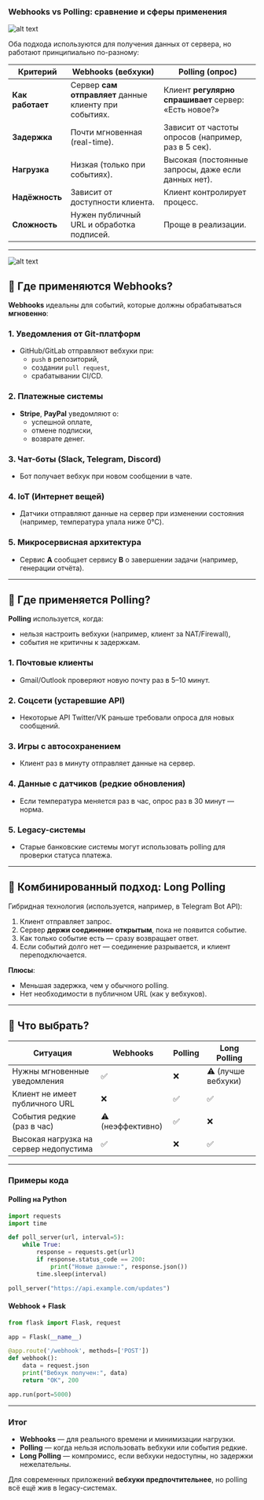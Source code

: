 ### **Webhooks vs Polling: сравнение и сферы применения**  

![alt text](img/Webhooks-Polling.gif)

Оба подхода используются для получения данных от сервера, но работают принципиально по-разному:  

| **Критерий**       | **Webhooks** (вебхуки)                          | **Polling** (опрос)                          |
|--------------------|-----------------------------------------------|--------------------------------------------|
| **Как работает**   | Сервер **сам отправляет** данные клиенту при событиях. | Клиент **регулярно спрашивает** сервер: «Есть новое?» |
| **Задержка**       | Почти мгновенная (real-time).                  | Зависит от частоты опросов (например, раз в 5 сек). |
| **Нагрузка**       | Низкая (только при событиях).                  | Высокая (постоянные запросы, даже если данных нет). |
| **Надёжность**     | Зависит от доступности клиента.                | Клиент контролирует процесс.                |
| **Сложность**      | Нужен публичный URL и обработка подписей.      | Проще в реализации.                        |

---

![alt text](img/Webhooks-Polling-2.gif)


## 🔹 **Где применяются Webhooks?**  
**Webhooks** идеальны для событий, которые должны обрабатываться **мгновенно**:  

### 1. **Уведомления от Git-платформ**  
- GitHub/GitLab отправляют вебхуки при:  
  - `push` в репозиторий,  
  - создании `pull request`,  
  - срабатывании CI/CD.  

### 2. **Платежные системы**  
- **Stripe**, **PayPal** уведомляют о:  
  - успешной оплате,  
  - отмене подписки,  
  - возврате денег.  

### 3. **Чат-боты (Slack, Telegram, Discord)**  
- Бот получает вебхук при новом сообщении в чате.  

### 4. **IoT (Интернет вещей)**  
- Датчики отправляют данные на сервер при изменении состояния (например, температура упала ниже 0°C).  

### 5. **Микросервисная архитектура**  
- Сервис **A** сообщает сервису **B** о завершении задачи (например, генерации отчёта).  

---

## 🔹 **Где применяется Polling?**  
**Polling** используется, когда:  
- нельзя настроить вебхуки (например, клиент за NAT/Firewall),  
- события не критичны к задержкам.  

### 1. **Почтовые клиенты**  
- Gmail/Outlook проверяют новую почту раз в 5–10 минут.  

### 2. **Соцсети (устаревшие API)**  
- Некоторые API Twitter/VK раньше требовали опроса для новых сообщений.  

### 3. **Игры с автосохранением**  
- Клиент раз в минуту отправляет данные на сервер.  

### 4. **Данные с датчиков (редкие обновления)**  
- Если температура меняется раз в час, опрос раз в 30 минут — норма.  

### 5. **Legacy-системы**  
- Старые банковские системы могут использовать polling для проверки статуса платежа.  

---

## 🔹 **Комбинированный подход: Long Polling**  
Гибридная технология (используется, например, в Telegram Bot API):  
1. Клиент отправляет запрос.  
2. Сервер **держи соединение открытым**, пока не появится событие.  
3. Как только событие есть — сразу возвращает ответ.  
4. Если событий долго нет — соединение разрывается, и клиент переподключается.  

**Плюсы**:  
- Меньшая задержка, чем у обычного polling.  
- Нет необходимости в публичном URL (как у вебхуков).  

---

## 🔹 **Что выбрать?**  
| **Ситуация**                          | **Webhooks** | **Polling** | **Long Polling** |
|---------------------------------------|-------------|------------|----------------|
| Нужны мгновенные уведомления         | ✅          | ❌         | ⚠️ (лучше вебхуки) |
| Клиент не имеет публичного URL        | ❌          | ✅         | ✅             |
| События редкие (раз в час)            | ⚠️ (неэффективно) | ✅        | ❌             |
| Высокая нагрузка на сервер недопустима| ✅          | ❌         | ✅             |

---

### **Примеры кода**  

#### **Polling на Python**  
```python
import requests
import time

def poll_server(url, interval=5):
    while True:
        response = requests.get(url)
        if response.status_code == 200:
            print("Новые данные:", response.json())
        time.sleep(interval)

poll_server("https://api.example.com/updates")
```

#### **Webhook + Flask**  
```python
from flask import Flask, request

app = Flask(__name__)

@app.route('/webhook', methods=['POST'])
def webhook():
    data = request.json
    print("Вебхук получен:", data)
    return "OK", 200

app.run(port=5000)
```

---

### **Итог**  
- **Webhooks** — для реального времени и минимизации нагрузки.  
- **Polling** — когда нельзя использовать вебхуки или события редкие.  
- **Long Polling** — компромисс, если вебхуки недоступны, но задержки нежелательны.  

Для современных приложений **вебхуки предпочтительнее**, но polling всё ещё жив в legacy-системах.